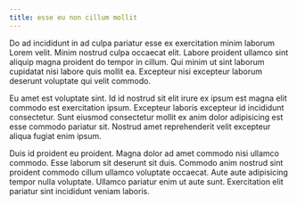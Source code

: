 ```yaml
---
title: esse eu non cillum mollit
---
```


Do ad incididunt in ad culpa pariatur esse ex exercitation minim laborum Lorem velit. Minim nostrud culpa occaecat elit. Labore proident ullamco sint aliquip magna proident do tempor in cillum. Qui minim ut sint laborum cupidatat nisi labore quis mollit ea. Excepteur nisi excepteur laborum deserunt voluptate qui velit commodo.

Eu amet est voluptate sint. Id id nostrud sit elit irure ex ipsum est magna elit commodo est exercitation ipsum. Excepteur laboris excepteur id incididunt consectetur. Sunt eiusmod consectetur mollit ex anim dolor adipisicing est esse commodo pariatur sit. Nostrud amet reprehenderit velit excepteur aliqua fugiat enim ipsum.

Duis id proident eu proident. Magna dolor ad amet commodo nisi ullamco commodo. Esse laborum sit deserunt sit duis. Commodo anim nostrud sint proident commodo cillum ullamco voluptate occaecat. Aute aute adipisicing tempor nulla voluptate. Ullamco pariatur enim ut aute sunt. Exercitation elit pariatur sint incididunt veniam laboris.
